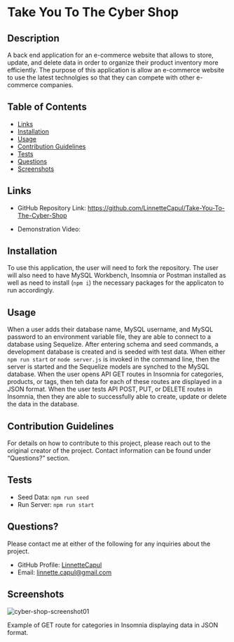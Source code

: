 # Take You To The Cyber Shop

  ## Description
  A back end application for an e-commerce website that allows to store, update, and delete data in order to organize their product inventory more efficiently. The purpose of this application is allow an e-commerce website to use the latest technolgies so that they can compete with other e-commerce companies.

  
  ## Table of Contents
  
  * [Links](#links)
  * [Installation](#installation)
  * [Usage](#usage)
  * [Contribution Guidelines](#contribution-guidelines)
  * [Tests](#tests)
  * [Questions](#questions)
  * [Screenshots](#screenshots)


  ## Links
  

 * GitHub Repository Link: https://github.com/LinnetteCapul/Take-You-To-The-Cyber-Shop

 * Demonstration Video: 
  
  ## Installation
  
  To use this application, the user will need to fork the repository. The user will also need to have MySQL Workbench, Insomnia or Postman installed as well as need to install (`npm i`) the necessary packages for the applicaton to run accordingly.
  
  ## Usage
  
  When a user adds their database name, MySQL username, and MySQL password to an environment variable file, they are able to connect to a database using Sequelize. After entering schema and seed commands, a development database is created and is seeded with test data. When either `npm run start` or `node server.js` is invoked in the command line, then the server is started and the Sequelize models are synched to the MySQL database. When the user opens API GET routes in Insomnia for categories, products, or tags, then teh data for each of these routes are displayed in a JSON format. When the user tests API POST, PUT, or DELETE routes in Insomnia, then they are able to successfully able to create, update or delete the data in the database. 

  
  ## Contribution Guidelines
  
  For details on how to contribute to this project, please reach out to the original creator of the project. Contact information can be found under “Questions?” section.
  
  ## Tests
  
  * Seed Data: `npm run seed`
  * Run Server: `npm run start`
  
  
  ## Questions?
  
  Please contact me at either of the following for any inquiries about the project.

  * GitHub Profile: [LinnetteCapul](https://github.com/LinnetteCapul)
  * Email: linnette.capul@gmail.com

  ## Screenshots
  
  ![cyber-shop-screenshot01]()
  
  Example of GET route for categories in Insomnia displaying data in JSON format.

  
  <br>
  
  ![]()
